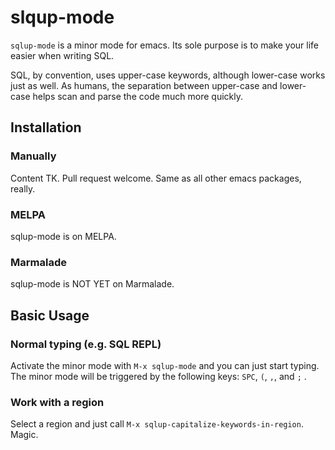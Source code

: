 # slqup-mode

`sqlup-mode` is a minor mode for emacs. Its sole purpose is to make
your life easier when writing SQL.

SQL, by convention, uses upper-case keywords, although lower-case
works just as well. As humans, the separation between upper-case and
lower-case helps scan and parse the code much more quickly.

## Installation

### Manually

Content TK. Pull request welcome. Same as all other emacs packages,
really.

### MELPA

sqlup-mode is on MELPA.

### Marmalade

sqlup-mode is NOT YET on Marmalade.

## Basic Usage

### Normal typing (e.g. SQL REPL)

Activate the minor mode with `M-x sqlup-mode` and you can just start
typing. The minor mode will be triggered by the following keys: `SPC`,
`(`, `,`, and `;` .

### Work with a region

Select a region and just call `M-x sqlup-capitalize-keywords-in-region`.
Magic.
